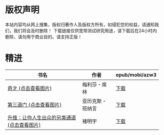 # 版权声明

本站内容均从网上搜集，版权归著作人及版权方所有，如侵犯您的权益，请通知我们，我们将会及时删除！ 下载链接仅供宽带测试研究用途，请下载后在24小时内删除，请勿用于商业目的。请支持正版！

# 精进

| 书名 | 作者 | epub/mobi/azw3 |
| --- | --- | --- |
| [奇才 (点击查看图片)](https://www.dushupai.com/attachment/2024/06/08/bd3261e342f36e71.jpg) | 梅利莎・席林 | [下载](https://url89.ctfile.com/f/31084289-1357045384-077be7?p=8866) |
| [第三道门 (点击查看图片)](https://www.dushupai.com/attachment/2024/06/07/41912b9eb4f093a6.jpg) | 亚历克斯・班纳言 | [下载](https://url89.ctfile.com/f/31084289-1357042288-2d7570?p=8866) |
| [升维：让你人生出众的另类通道 (点击查看图片)](https://www.dushupai.com/attachment/2024/06/06/cec419a1dc6043e7.jpg) | 褚明宇 | [下载](https://url89.ctfile.com/f/31084289-1357031302-e588b2?p=8866) |
